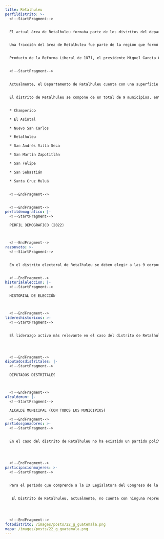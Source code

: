 ```yaml
---
title: Retalhuleu
perfildistrito: >-
  <!--StartFragment-->


  El actual área de Retalhuleu formaba parte de los distritos del departamento de Sololá/Suchitepéquez en el año 1825 tras el proceso que anulaba la Anexión a México. Durante este tiempo, parte de los actuales departamentos de Sololá, Suchitepéquez, Totonicapán y Retalhuleu (y algunos de los municipios que actualmente los componen) eran parte de una misma demarcación territorial. 


  Una fracción del área de Retalhuleu fue parte de la región que formó el efímero Estado de Los Altos, aprobado el 25 de diciembre de 1838 por el Congreso de la República Federal de Centroamérica, debido a movimientos secesionistas en la región. Este Estado se constituyó en cuatro departamentos: Quetzaltenango, Totonicapán, Sololá (donde se encontraba Retalhuleu) y Suchitepéquez. Sin embargo, dicho territorio fue reintegrado a la República de Guatemala en 1840 por el general Rafael Carrera, dando por terminada la separación del Estado de los Altos.


  Producto de la Reforma Liberal de 1871, el presidente Miguel García Granados emitió el Decreto No. 52 que provocó la creación de los departamentos de Quiché,  Totonicapán y Sololá. El área de Retalhuleu se mantuvo unida a este último, mientras su actividad económica se incrementaba debido a la habilitación oficial del Puerto de Champerico. Lo anterior llevó a que el 16 de octubre de 1877, mediante el decreto No. 194, oficialmente se creara el Departamento de Retalhuleu. 


  <!--StartFragment-->


  Actualmente, el Departamento de Retalhuleu cuenta con una superficie de 1,856 km² y una población total de 326,828 habitantes. Estos se subdividen en un 57.34% de población urbana y el restante 42.66% de población rural. Asimismo, el departamento de Retalhuleu cuenta con una población identificada con el género femenino ligeramente mayor al masculino (51.12%) y predominantemente ladino (84.62%). La edad promedio del departamento es de 27 años, por lo que se puede catalogar como un área predominantemente joven. 


  El distrito de Retalhuleu se compone de un total de 9 municipios, entre los que destaca Champerico como centro económico del departamento. Estas 9 unidades territoriales que componen el departamento son: 


  * Champerico

  * El Asintal

  * Nuevo San Carlos

  * Retalhuleu 

  * San Andrés Villa Seca

  * San Martín Zapotitlán

  * San Felipe 

  * San Sebastián 

  * Santa Cruz Muluá


  <!--EndFragment-->


  <!--EndFragment-->
perfildemografico: |-
  <!--StartFragment-->

  PERFIL DEMOGRAFICO (2022)



  <!--EndFragment-->
razonvoto: >-
  <!--StartFragment-->


  En el distrito electoral de Retalhuleu se deben elegir a las 9 corporaciones municipales (alcalde y síndicos) del departamento, correspondientes a los 9 municipios que componen el distrito. Asimismo, los ciudadanos del departamento deben elegir a 3 diputados distritales que les representarán en el Congreso de la República.


  <!--EndFragment-->
historialeleccion: |-
  <!--StartFragment-->

  HISTORIAL DE ELECCIÓN



  <!--EndFragment-->
lidereshistoricos: >-
  <!--StartFragment-->


  El liderazgo activo más relevante en el caso del distrito de Retalhuleu es el actual diputado por el distrito, Jose Luis Galindo de León. Si bien su trayectoria por el Congreso de la República inició en la actual IX Legislatura, Galindo se ha consolidado como una figura política relevante dentro del departamento de Retalhuleu. El diputado fue alcalde de Retalhuleu, cabecera municipal del departamento, durante tres períodos consecutivos (2008 - 2020). Su paso por la jefatura edil del municipio, a través de tres partidos políticos distintos, se caracterizó por su vinculación indirecta a una serie de constructoras beneficiadas por contratos en la municipalidad. Lo anterior le garantizó el caudal político necesario para, nuevamente, cambiar de vehículo electoral y catapultar su candidatura, esta vez, al Congreso de la República por el distrito de Retalhuleu. 




  <!--EndFragment-->
diputadosdistritales: |-
  <!--StartFragment-->

  DIPUTADOS DISTRITALES



  <!--EndFragment-->
alcaldemun: |-
  <!--StartFragment-->

  ALCALDE MUNICIPAL (CON TODOS LOS MUNICIPIOS)

  <!--EndFragment-->
partidosganadores: >-
  <!--StartFragment-->


  En el caso del distrito de Retalhuleu no ha existido un partido político que pueda mantener su caudal político en el paso de un proceso electoral a otro, posiblemente por la baja magnitud de este. Durante los últimos tres procesos electorales, un total de cinco partidos políticos se han repartido los tres escaños que se disputan en el distrito por cada elección. Actualmente, el partido VALOR ha sido el único vehículo electoral que ha logrado asegurarse dos de esos tres escaños en disputa; rompiendo con esa tendencia de repartición de asientos. 




  <!--EndFragment-->
participacionmujeres: >-
  <!--StartFragment-->


  Para el período que comprende a la IX Legislatura del Congreso de la República de Guatemala (2020 - 2024), únicamente fueron electas 31 mujeres del total de 160 diputados que componen el hemiciclo parlamentario. Es decir, dicha Legislatura cuenta con un aproximado del 20% de representación política de la mujer; una de las cifras más bajas de representación femenina a nivel latinoamericano. 


   El Distrito de Retalhuleu, actualmente, no cuenta con ninguna representante de género femenino en el Legislativo. Dicha tendencia de subrepresentación femenina ha sido tal, que en los últimos tres procesos electorales estudiados, únicamente una mujer ha sido electa como diputada por el departamento, Alicia Dolores Beltrán López, en el proceso electoral de 2011 y reelecta en el siguiente proceso de elección. 




  <!--EndFragment-->
fotodistrito: /images/posts/22_g_guatemala.png
mapa: /images/posts/22_g_guatemala.png
---
```

